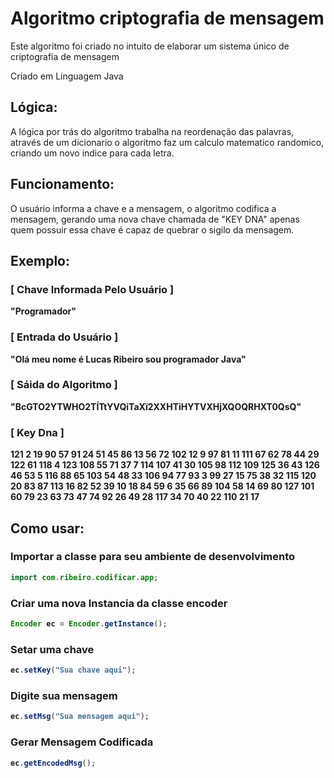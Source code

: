 # Algoritmo criptografia de mensagem

Este algoritmo foi criado no intuito de elaborar um sistema único de criptografia de mensagem

Criado em Linguagem Java

<h2>Lógica: </h2>
A lógica por trás do algoritmo trabalha na reordenação das palavras, através de um dicionario
o algoritmo faz um calculo matematico randomico, criando um novo indice para cada letra.

<h2>Funcionamento: </h2>
O usuário informa a chave e a mensagem, o algoritmo codifica a mensagem, gerando uma nova chave chamada de "KEY DNA" apenas quem possuir essa chave é capaz de quebrar o sigilo da mensagem.

<h2>Exemplo: </h2>
<b><h3>[ Chave Informada Pelo Usuário ]</h3>"Programador"</b>
  
<b><h3>[ Entrada do Usuário ]</h3>"Olá meu nome é Lucas Ribeiro sou programador Java"</b>

<b><h3>[ Sáida do Algoritmo ]</h3>"BcGTO2YTWHO2TÍTtYVQiTaXï2XXHTiHYTVXHjXQOQRHXT0QsQ"<b>

<h3>[ Key Dna ]</h3>
121 2 19 90 57 91 24 51 45 86 13 56 72 102 12 9 97 81 11 111
67 62 78 44 29 122 61 118 4 123 108 55 71 37 7 114 107 41 30 105
98 112 109 125 36 43 126 46 53 5 116 88 65 103 54 48 33 106 94 77
93 3 99 27 15 75 38 32 115 120 20 83 87 113 16 82 52 39 10 18
84 59 6 35 66 89 104 58 14 69 80 127 101 60 79 23 63 73 47 74
92 26 49 28 117 34 70 40 22 110 21 17 

<h2>Como usar:</h2>

<h3>Importar a classe para seu ambiente de desenvolvimento</h3>
  
```java
import com.ribeiro.codificar.app;
```
  
<h3>Criar uma nova Instancia da classe encoder</h3>
  
```java
Encoder ec = Encoder.getInstance();
```
  
<h3>Setar uma chave</h3>
  
```java
ec.setKey("Sua chave aqui");
```
  
<h3>Digite sua mensagem</h3>
  
```java
ec.setMsg("Sua mensagem aqui");
```
    
<h3>Gerar Mensagem Codificada</h3>
  
```java
ec.getEncodedMsg();
```

